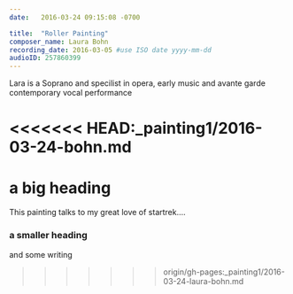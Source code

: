 ```yaml
---
date:   2016-03-24 09:15:08 -0700

title:  "Roller Painting"
composer_name: Laura Bohn
recording_date: 2016-03-05 #use ISO date yyyy-mm-dd
audioID: 257860399
---
```


Lara is a Soprano and specilist in opera, early music and avante garde contemporary vocal performance

<<<<<<< HEAD:_painting1/2016-03-24-bohn.md
=======
# a big heading

This painting talks to my great love of startrek....

### a smaller heading

and some writing
>>>>>>> origin/gh-pages:_painting1/2016-03-24-laura-bohn.md
